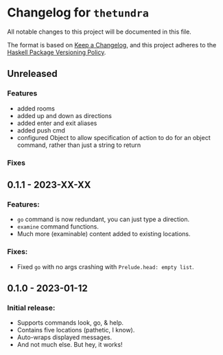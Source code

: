 # Changelog for `thetundra`

All notable changes to this project will be documented in this file.

The format is based on [Keep a Changelog](https://keepachangelog.com/en/1.0.0/),
and this project adheres to the
[Haskell Package Versioning Policy](https://pvp.haskell.org/).


## Unreleased

### Features

- added rooms
- added up and down as directions
- added enter and exit aliases
- added push cmd
- configured Object to allow specification of action to do for an object command, rather than just a string to return

### Fixes

## 0.1.1 - 2023-XX-XX

### Features:

- `go` command is now redundant, you can just type a direction.
- `examine` command functions.
- Much more \(examinable\) content added to existing locations.

### Fixes:

- Fixed `go` with no args crashing with `Prelude.head: empty list`.


## 0.1.0 - 2023-01-12

### Initial release:

- Supports commands look, go, & help.
- Contains five locations (pathetic, I know).
- Auto-wraps displayed messages.
- And not much else. But hey, it works!
